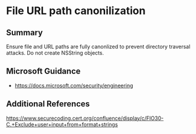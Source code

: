 # File URL path canonilization

## Summary

Ensure file and URL paths are fully canonlized to prevent directory traversal attacks. Do not 
create NSString objects.

## Microsoft Guidance

* https://docs.microsoft.com/security/engineering

## Additional References

https://www.securecoding.cert.org/confluence/display/c/FIO30-C.+Exclude+user+input+from+format+strings
